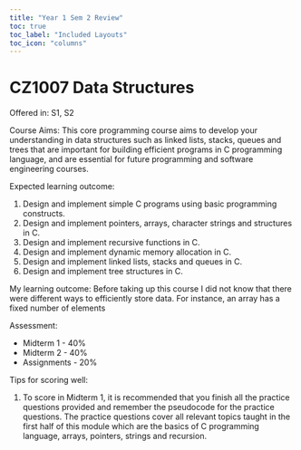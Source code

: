 ```yaml
---
title: "Year 1 Sem 2 Review"
toc: true
toc_label: "Included Layouts"
toc_icon: "columns"
---
```


# CZ1007 Data Structures

Offered in: S1, S2

Course Aims:
This core programming course aims to develop your understanding in data structures such as linked lists,
stacks, queues and trees that are important for building efficient programs in C programming language,
and are essential for future programming and software engineering courses.

Expected learning outcome:
1. Design and implement simple C programs using basic programming constructs.
2. Design and implement pointers, arrays, character strings and structures in C.  
3. Design and implement recursive functions in C.
4. Design and implement dynamic memory allocation in C.
5. Design and implement linked lists, stacks and queues in C.
6. Design and implement tree structures in C.

My learning outcome:
Before taking up this course I did not know that there were different ways to efficiently store data. For instance, an array has a fixed number of elements 

Assessment: 
* Midterm 1 - 40% 
* Midterm 2 - 40% 
* Assignments - 20% 

Tips for scoring well:
1. To score in Midterm 1, it is recommended that you finish all the practice questions provided and remember the pseudocode for the practice questions. The practice questions cover all relevant topics taught in the first half of this module which are the basics of C programming language, arrays, pointers, strings and recursion.